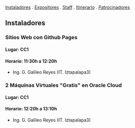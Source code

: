 [Instaladores](./instaladores.md) . [Expositores](./expositores) . [Staff](./staff.md) . [Itinerario](./itinerario.md) . [Patrocinadores](./patrocinadores.md)

## Instaladores

### Sitios Web con Github Pages
#### Lugar: CC1
#### Horario: 11:30h a 12:20h
- Ing. G. Galileo Reyes (IT. Iztapalapa3)


### 2 Máquinas Virtuales "Gratis" en Oracle Cloud
#### Lugar: CC1
#### Horario: 12:20h a 13:10h
- Ing. G. Galileo Reyes (IT. Iztapalapa3)
